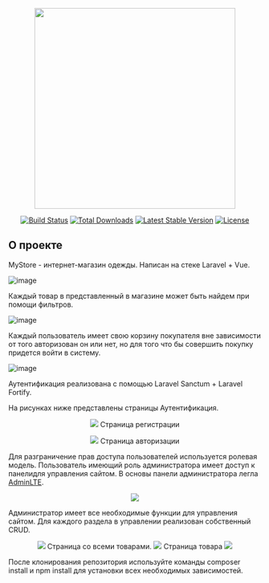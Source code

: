 <p align="center"><a href="https://laravel.com" target="_blank"><img src="https://raw.githubusercontent.com/laravel/art/master/logo-lockup/5%20SVG/2%20CMYK/1%20Full%20Color/laravel-logolockup-cmyk-red.svg" width="400"></a></p>

<p align="center">
<a href="https://travis-ci.org/laravel/framework"><img src="https://travis-ci.org/laravel/framework.svg" alt="Build Status"></a>
<a href="https://packagist.org/packages/laravel/framework"><img src="https://img.shields.io/packagist/dt/laravel/framework" alt="Total Downloads"></a>
<a href="https://packagist.org/packages/laravel/framework"><img src="https://img.shields.io/packagist/v/laravel/framework" alt="Latest Stable Version"></a>
<a href="https://packagist.org/packages/laravel/framework"><img src="https://img.shields.io/packagist/l/laravel/framework" alt="License"></a>
</p>

## О проекте

MyStore - интернет-магазин одежды. Написан на стеке Laravel + Vue. 

![image](https://user-images.githubusercontent.com/99824321/184371469-e205b03d-8649-4609-8988-7100a48e4b4e.png)

Каждый товар в представленный в магазине может быть найдем при помощи фильтров.

![image](https://user-images.githubusercontent.com/99824321/184372586-c97426c8-3dc4-4bf0-a045-7f56f572c19e.png)

Каждый пользователь имеет свою корзину покупателя вне зависимости от того авторизован он или нет, но для того что бы совершить покупку придется войти в систему.

![image](https://user-images.githubusercontent.com/99824321/184372996-c05f2b96-e983-4320-9035-8e41962be2e9.png)


Аутентификация реализована с помощью Laravel Sanctum + Laravel Fortify. 

На рисунках ниже представлены страницы Аутентификация.
<p align="center">
    <img src="https://user-images.githubusercontent.com/99824321/184367092-83275420-34fc-4cbb-a3bb-6d4526b68fd8.png"/>
    Страница регистрации
</p>
<p align="center">
    <img src="https://user-images.githubusercontent.com/99824321/184368725-2f9df231-c137-4ea5-a5f8-8c7c8002a272.png"/>
    Страница авторизации
</p>

Для разграничение прав доступа пользователей используется ролевая модель. Пользователь имеющий роль администратора имеет доступ к панелидля управления сайтом.
В основы панели администратора легла <a href="https://adminlte.io/">AdminLTE</a>.
<p align="center">
    <img src="https://user-images.githubusercontent.com/99824321/184370222-cf1abaae-7d95-4b2d-b9c3-efa2ea1eea86.png"/>
</p>
Администратор имеет все необходимые функции для управления сайтом. Для каждого раздела в управлении реализован собственный CRUD.

<p align="center">
    <img src="https://user-images.githubusercontent.com/99824321/184531479-5b861420-1c36-4e9e-a09a-1715fce6be81.png">
    Страница со всеми товарами.
    <img src="https://user-images.githubusercontent.com/99824321/184531509-08a18c9e-251b-426e-b1b2-58c664f57fc5.png">
    Страница товара
    <img src="https://user-images.githubusercontent.com/99824321/184531528-66fbaf21-576b-4f39-a905-5dbfbfeec35d.png">
</p>



После клонирования репозитория используйте команды composer install и npm install для установки всех необходимых зависимостей.
